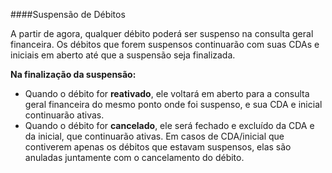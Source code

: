 ####Suspensão de Débitos

A partir de agora, qualquer débito poderá ser suspenso na consulta geral financeira.
Os débitos que forem suspensos continuarão com suas CDAs e iniciais em aberto até que a suspensão seja finalizada.

**Na finalização da suspensão:**

 - Quando o débito for **reativado**, ele voltará em aberto para a consulta geral financeira do mesmo ponto onde foi suspenso, e sua CDA e inicial continuarão ativas.
 - Quando o débito for **cancelado**, ele será fechado e excluído da CDA e da inicial, que continuarão ativas. Em casos de CDA/inicial que contiverem apenas os débitos que estavam suspensos, elas são anuladas juntamente com o cancelamento do débito.
